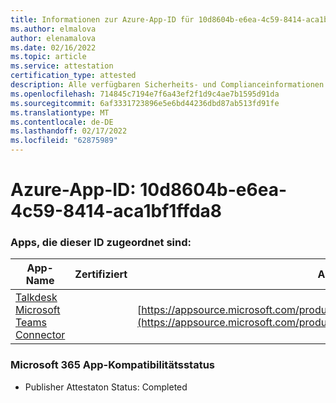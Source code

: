 ```yaml
---
title: Informationen zur Azure-App-ID für 10d8604b-e6ea-4c59-8414-aca1bf1ffda8
ms.author: elmalova
author: elenamalova
ms.date: 02/16/2022
ms.topic: article
ms.service: attestation
certification_type: attested
description: Alle verfügbaren Sicherheits- und Complianceinformationen für 10d8604b-e6ea-4c59-8414-aca1bf1ffda8.
ms.openlocfilehash: 714845c7194e7f6a43ef2f1d9c4ae7b1595d91da
ms.sourcegitcommit: 6af3331723896e5e6bd44236dbd87ab513fd91fe
ms.translationtype: MT
ms.contentlocale: de-DE
ms.lasthandoff: 02/17/2022
ms.locfileid: "62875989"
---
```

# <a name="azure-app-id-10d8604b-e6ea-4c59-8414-aca1bf1ffda8"></a>Azure-App-ID: 10d8604b-e6ea-4c59-8414-aca1bf1ffda8


### <a name="apps-associated-with-this-id"></a>Apps, die dieser ID zugeordnet sind:
| **App-Name** | **Zertifiziert** | **Ansicht in AppSource** |
|--------------|---------------|-----------------------|
| [Talkdesk Microsoft Teams Connector](https://docs.microsoft.com/microsoft-365-app-certification/forward/talkdeskinc1579824950513.talkdesk_for_teams) |  | [https://appsource.microsoft.com/product/office/talkdeskinc1579824950513.talkdesk_for_teams](https://appsource.microsoft.com/product/office/talkdeskinc1579824950513.talkdesk_for_teams) |

### <a name="microsoft-365-app-compliance-status"></a>Microsoft 365 App-Kompatibilitätsstatus
- Publisher Attestaton Status: Completed
